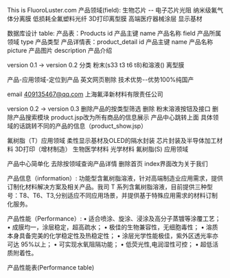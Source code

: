 This is FluoroLuster.com
产品领域(field):
    生物芯片 --
    电子芯片光阻
    纳米级氟气体分离膜
    低损耗全氟塑料光纤
    3D打印离型膜
    高端医疗器械涂层
    显示基材

数据库设计
table:
    产品表：Products
          id 产品主键
          name 产品名称
          field 产品所属领域
          type 产品类型
    产品详情表：product_detail
          id 产品主键
          name 产品名称
          picture 产品图片
          description 产品介绍
          
 version 0.1 -> version 0.2
 分类 
 粉末(s33 t3 t6 t8)和溶液() 离型膜
 
 产品-应用领域-定位到产品
 英文网页剔除
 技术优势--优势100%纯国产 
 
 email
 409135467@qq.com
 上海氟泽新材料有限责任公司


version 0.2 -> version 0.3
删除产品的按类型筛选
删除 粉末溶液按钮及接口 
删除产品搜索模块 
product.jsp改为所有商品的信息展示
产品中心跳转上面
具体领域的话跳转不同的产品的信息（product_show.jsp）

氟树脂（T）应用领域
    柔性显示基材及OLED的隔水封装
    芯片封装及半导体加工材料
    3D打印（增材制造）
    生物医学材料
    光学材料
氟树脂(S) 应用领域
    

产品中心简单化
去除按领域查询产品详情
删除首页 index界面改为关于我们

产品信息（information）:
功能型含氟树脂溶液，针对高端制造业应用需求，提供订制化材料解决方案及相关产品。我司 T 系列含氟树脂溶液，目前提供三种型号：T8、T6、T3,分别适应不同应用场景，并提供基于特殊应用需求的材料订制化服务。


产品性能（Performance）:
•	适合喷涂、旋涂、浸涂及高分子蒸镀等涂覆工艺； 
•	成膜均一，涂层稳定，超高疏水； 
•	极佳的生物兼容性，无细胞毒性； 
•	溶质本身具备完美的化学稳定性及热稳定性； 
•	涂层光学性能极佳，紫外区透光率亦可达 95%以上； 
•	可实现水氧阻隔功能； 
•	低荧光性,电润湿性可控； 
•	超低活质附着性。

产品性能表(Performance table)
